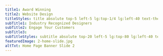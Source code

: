 ```yaml
---
title1: Award Winning
title2: Website Design
titleStyles: title absolute top-5 left-5 lg:top-1/4 lg:left-40 text-themeBlue-600 text-base lg:text-7xl font-LatoBold text-center
subTitle1: Industry Recognized Designers
subTitle2: Engage Your Customers
subTitle3: 
subTitleStyles: subtitle absolute top-20 left-5 lg:top-80 lg:left-40 text-themeOrange-400 text-sm lg:text-4xl font-LatoLight text-center
featuredImage: 2-home-slide.jpg
altTxt: Home Page Banner Slide 2
---
```

